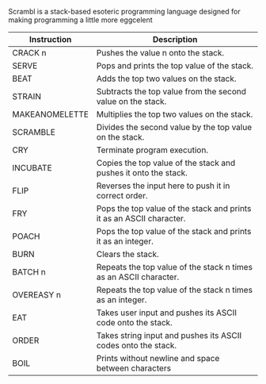 Scrambl is a stack-based esoteric programming language designed for making programming a little more eggcelent

| Instruction       | Description                                                    |
|-------------------|----------------------------------------------------------------|
| CRACK n           | Pushes the value n onto the stack.                             |
| SERVE             | Pops and prints the top value of the stack.                    |
| BEAT              | Adds the top two values on the stack.                          |
| STRAIN            | Subtracts the top value from the second value on the stack.    |
| MAKEANOMELETTE    | Multiplies the top two values on the stack.                    |
| SCRAMBLE          | Divides the second value by the top value on the stack.        |
| CRY               | Terminate program execution.                                   |
| INCUBATE          | Copies the top value of the stack and pushes it onto the stack.|
| FLIP              | Reverses the input here to push it in correct order.           |
| FRY               | Pops the top value of the stack and prints it as an ASCII character.|
| POACH             | Pops the top value of the stack and prints it as an integer.  |
| BURN              | Clears the stack.                                              |
| BATCH n           | Repeats the top value of the stack n times as an ASCII character.|
| OVEREASY n        | Repeats the top value of the stack n times as an integer.     |
| EAT               | Takes user input and pushes its ASCII code onto the stack.     |
| ORDER             | Takes string input and pushes its ASCII codes onto the stack.  |
| BOIL              | Prints without newline and space between characters            |